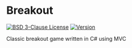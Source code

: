 # Breakout

[![BSD 3-Clause License](https://img.shields.io/badge/License-BSD_3--Clauses-blue.svg?longCache=true)](https://github.com/NearHuscarl/Breakout/blob/master/LICENSE.md)
[![Version](https://img.shields.io/badge/Version-0.2.1-green.svg?longCache=true)](https://github.com/NearHuscarl/Breakout/releases)

Classic breakout game written in C# using MVC
